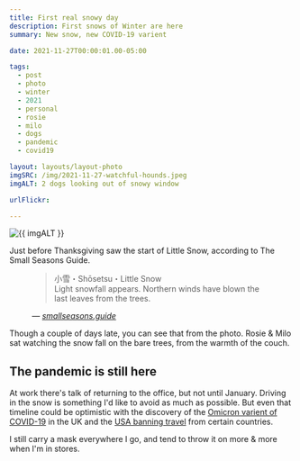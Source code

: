```yaml
---
title: First real snowy day
description: First snows of Winter are here
summary: New snow, new COVID-19 varient

date: 2021-11-27T00:00:01.00-05:00

tags:
  - post
  - photo
  - winter
  - 2021
  - personal
  - rosie
  - milo
  - dogs
  - pandemic
  - covid19

layout: layouts/layout-photo
imgSRC: /img/2021-11-27-watchful-hounds.jpeg
imgALT: 2 dogs looking out of snowy window

urlFlickr: 

---
```

<p><img class="u-photo img-polaroid" src="{{ imgSRC }}" alt="{{ imgALT }}"></p>

Just before Thanksgiving saw the start of Little Snow, according to The Small Seasons Guide.

<figure class="blockquote">
    <blockquote cite="href="https://smallseasons.guide">
        <p>小雪・Shōsetsu・Little Snow <br>Light snowfall appears. Northern winds have blown the last leaves from the trees.</p>
    </blockquote>
    <figcaption>— <cite><a href="https://smallseasons.guide" title="">smallseasons.guide</a></cite></figcaption>
</figure>

Though a couple of days late, you can see that from the photo. Rosie & Milo sat watching the snow fall on the bare trees, from the warmth of the couch.

## The pandemic is still here

At work there's talk of returning to the office, but not until January. Driving in the snow is something I'd like to avoid as much as possible. But even that timeline could be optimistic with the discovery of the [Omicron varient of COVID-19](https://www.bbc.com/news/uk-59445124 "BBC News article") in the UK and the [USA banning travel](https://www.cdc.gov/coronavirus/2019-ncov/travelers/from-other-countries.html "CDC article") from certain countries.

I still carry a mask everywhere I go, and tend to throw it on more & more when I'm in stores.
